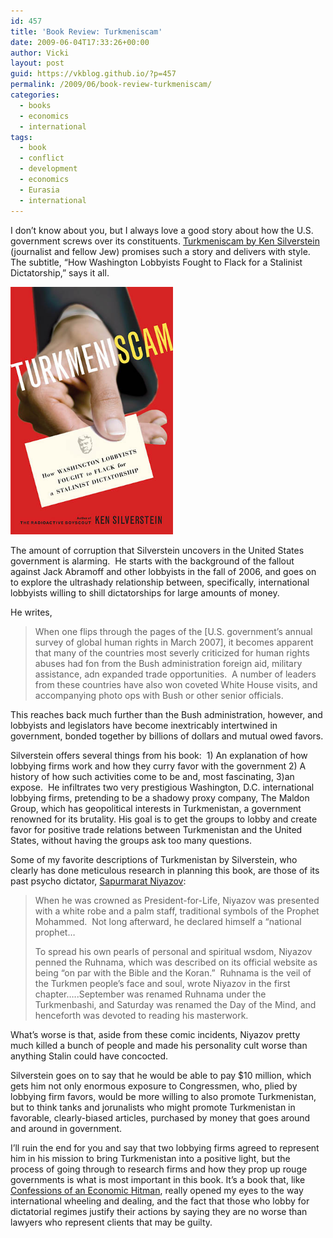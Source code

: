 ```yaml
---
id: 457
title: 'Book Review: Turkmeniscam'
date: 2009-06-04T17:33:26+00:00
author: Vicki
layout: post
guid: https://vkblog.github.io/?p=457
permalink: /2009/06/book-review-turkmeniscam/
categories:
  - books
  - economics
  - international
tags:
  - book
  - conflict
  - development
  - economics
  - Eurasia
  - international
---
```

I don&#8217;t know about you, but I always love a good story about how the U.S. government screws over its constituents. [Turkmeniscam by Ken Silverstein](http://www.amazon.com/Turkmeniscam-Washington-Lobbyists-Stalinist-Dictatorship/dp/140006743X) (journalist and fellow Jew) promises such a story and delivers with style. The subtitle, &#8220;How Washington Lobbyists Fought to Flack for a Stalinist Dictatorship,&#8221; says it all.

[<img class="aligncenter size-full wp-image-458" title="turkmeniscam_350" src="https://raw.githubusercontent.com/vkblog/vkblog.github.io/master/public/img/2009/06/turkmeniscam_350.jpg" alt="turkmeniscam_350" width="260" height="396" />](https://raw.githubusercontent.com/vkblog/vkblog.github.io/master/public/img/2009/06/turkmeniscam_350.jpg)

The amount of corruption that Silverstein uncovers in the United States government is alarming.  He starts with the background of the fallout against Jack Abramoff and other lobbyists in the fall of 2006, and goes on to explore the ultrashady relationship between, specifically, international lobbyists willing to shill dictatorships for large amounts of money.

He writes,

> <p style="text-align: left;">
>   When one flips through the pages of the [U.S. government&#8217;s annual survey of global human rights in March 2007], it becomes apparent that many of the countries most severly criticized for human rights abuses had fon from the Bush administration foreign aid, military assistance, adn expanded trade opportunities.  A number of leaders from these countries have also won coveted White House visits, and accompanying photo ops with Bush or other senior officials.
> </p>

<p style="text-align: left;">
  This reaches back much further than the Bush administration, however, and lobbyists and legislators have become inextricably intertwined in government, bonded together by billions of dollars and mutual owed favors.
</p>

<p style="text-align: left;">
  Silverstein offers several things from his book:  1) An explanation of how lobbying firms work and how they curry favor with the government 2) A history of how such activities come to be and, most fascinating, 3)an expose.  He infiltrates two very prestigious Washington, D.C. international lobbying firms, pretending to be a shadowy proxy company, The Maldon Group, which has geopolitical interests in Turkmenistan, a government renowned for its brutality. His goal is to get the groups to lobby and create favor for positive trade relations between Turkmenistan and the United States, without having the groups ask too many questions.
</p>

<p style="text-align: left;">
  Some of my favorite descriptions of Turkmenistan by Silverstein, who clearly has done meticulous research in planning this book, are those of its past psycho dictator, <a href="http://en.wikipedia.org/wiki/Saparmurat_Niyazov">Sapurmarat Niyazov</a>:
</p>

> <p style="text-align: left;">
>   When he was crowned as President-for-Life, Niyazov was presented with a white robe and a palm staff, traditional symbols of the Prophet Mohammed.  Not long afterward, he declared himself a &#8220;national prophet&#8230;
> </p>
> 
> <p style="text-align: left;">
>   To spread his own pearls of personal and spiritual wsdom, Niyazov penned the Ruhnama, which was described on its official website as being &#8220;on par with the Bible and the Koran.&#8221;  Ruhnama is the veil of the Turkmen people&#8217;s face and soul, wrote Niyazov in the first chapter&#8230;..September was renamed Ruhnama under the Turkmenbashi, and Saturday was renamed the Day of the Mind, and henceforth was devoted to reading his masterwork.
> </p>

What&#8217;s worse is that, aside from these comic incidents, Niyazov pretty much killed a bunch of people and made his personality cult worse than anything Stalin could have concocted.

Silverstein goes on to say that he would be able to pay $10 million, which gets him not only enormous exposure to Congressmen, who, plied by lobbying firm favors, would be more willing to also promote Turkmenistan, but to think tanks and jorunalists who might promote Turkmenistan in favorable, clearly-biased articles, purchased by money that goes around and around in government.

I&#8217;ll ruin the end for you and say that two lobbying firms agreed to represent him in his mission to bring Turkmenistan into a positive light, but the process of going through to research firms and how they prop up rouge governments is what is most important in this book. It&#8217;s a book that, like [Confessions of an Economic Hitman](http://www.amazon.com/Confessions-Economic-Hit-John-Perkins/dp/1576753018), really opened my eyes to the way international wheeling and dealing, and the fact that those who lobby for dictatorial regimes justify their actions by saying they are no worse than lawyers who represent clients that may be guilty.

<p style="text-align: left;">
  <p style="text-align: left;">